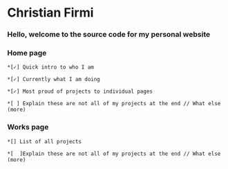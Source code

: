 

[logo]: https://github.com/cfirmi/cfportfolio/blob/master/christians-website/frontend/static/PersonalLogo.svg "Logo"

# Christian Firmi


### Hello, welcome to the source code for my personal website

### Home page 

    *[✓] Quick intro to who I am
    
    *[✓] Currently what I am doing
    
    *[✓] Most proud of projects to individual pages
    
    *[ ] Explain these are not all of my projects at the end // What else (more)

### Works page

    *[] List of all projects
    
    *[  ]Explain these are not all of my projects at the end // What else (more)
  
   
